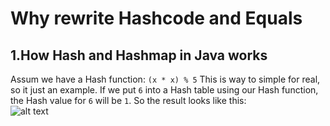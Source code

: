 # Why rewrite Hashcode and Equals
## 1.How Hash and Hashmap in Java works
Assum we have a Hash function:
`(x * x) % 5` This is way to simple for real, so it just an example.
If we put `6` into a Hash table using our Hash function, the Hash value for `6` will be `1`. So the result looks like this:  
![alt text](/6inHash.png)